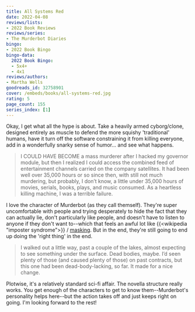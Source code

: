 ```yaml
---
title: All Systems Red
date: 2022-04-08
reviews/lists:
- 2022 Book Reviews
reviews/series:
- The Murderbot Diaries
bingo:
- 2022 Book Bingo
bingo-data:
  2022 Book Bingo:
  - 5x4+
  - 4x1
reviews/authors:
- Martha Wells
goodreads_id: 32758901
cover: /embeds/books/all-systems-red.jpg
rating: 5
page_count: 155
series_index: [1]
---
```

Okay, I get what all the hype is about. Take a heavily armed cyborg/clone, designed entirely as muscle to defend the more squishy 'traditional' humans, have it turn off the software constraining it from killing everyone, add in a wonderfully snarky sense of humor... and see what happens. 

> I COULD HAVE BECOME a mass murderer after I hacked my governor module, but then I realized I could access the combined feed of entertainment channels carried on the company satellites. It had been well over 35,000 hours or so since then, with still not much murdering, but probably, I don’t know, a little under 35,000 hours of movies, serials, books, plays, and music consumed. As a heartless killing machine, I was a terrible failure.

<!--more-->

I love the character of Murderbot (as they call themself). They're super uncomfortable with people and trying desperately to hide the fact that they can actually lie, don't particularly like people, and doesn't have to listen to anyone if they don't want to--which that feels an awful lot like {{<wikipedia "imposter syndrome">}} / [masking](https://en.wikipedia.org/wiki/Masking_(personality)). But in the end, they're still going to end up doing the 'right thing' in the end. 

> I walked out a little way, past a couple of the lakes, almost expecting to see something under the surface. Dead bodies, maybe. I’d seen plenty of those (and caused plenty of those) on past contracts, but this one had been dead-body-lacking, so far. It made for a nice change.

Plotwise, it's a relatively standard sci-fi affair. The novella structure really works. You get enough of the characters to get to know them--Murderbot's personality helps here--but the action takes off and just keeps right on going. I'm looking forward to the rest!